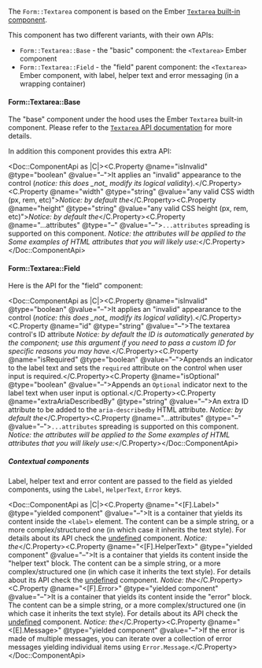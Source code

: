 The `Form::Textarea` component is based on the Ember [`Textarea` built-in component](https://guides.emberjs.com/release/components/built-in-components/).

This component has two different variants, with their own APIs:

*   `Form::Textarea::Base` - the "basic" component: the `<Textarea>` Ember component
*   `Form::Textarea::Field` - the "field" parent component: the `<Textarea>` Ember component, with label, helper text and error messaging (in a wrapping container)

#### Form::Textarea::Base

The "base" component under the hood uses the Ember `Textarea` built-in component. Please refer to the [`Textarea` API documentation](https://api.emberjs.com/ember/release/classes/Ember.Templates.components/methods/Textarea?anchor=Textarea) for more details.

In addition this component provides this extra API:

<Doc::ComponentApi as |C|><C.Property @name="isInvalid" @type="boolean" @value="–">It applies an "invalid" appearance to the control (_notice: this does \_not\_ modify its logical validity_).</C.Property><C.Property @name="width" @type="string" @value="any valid CSS width (px, rem, etc)">_Notice: by default the_</C.Property><C.Property @name="height" @type="string" @value="any valid CSS height (px, rem, etc)">_Notice: by default the_</C.Property><C.Property @name="...attributes" @type="–" @value="–">`...attributes` spreading is supported on this component. _Notice: the attributes will be applied to the_ _Some examples of HTML attributes that you will likely use:_</C.Property></Doc::ComponentApi>

#### Form::Textarea::Field

Here is the API for the "field" component:

<Doc::ComponentApi as |C|><C.Property @name="isInvalid" @type="boolean" @value="–">It applies an "invalid" appearance to the control (_notice: this does \_not\_ modify its logical validity_).</C.Property><C.Property @name="id" @type="string" @value="–">The textarea control's ID attribute _Notice: by default the ID is automatically generated by the component; use this argument if you need to pass a custom ID for specific reasons you may have._</C.Property><C.Property @name="isRequired" @type="boolean" @value="–">Appends an indicator to the label text and sets the `required` attribute on the control when user input is required.</C.Property><C.Property @name="isOptional" @type="boolean" @value="–">Appends an `Optional` indicator next to the label text when user input is optional.</C.Property><C.Property @name="extraAriaDescribedBy" @type="string" @value="–">An extra ID attribute to be added to the `aria-describedby` HTML attribute. _Notice: by default the_</C.Property><C.Property @name="...attributes" @type="–" @value="–">`...attributes` spreading is supported on this component. _Notice: the attributes will be applied to the_ _Some examples of HTML attributes that you will likely use:_</C.Property></Doc::ComponentApi>

##### Contextual components

Label, helper text and error content are passed to the field as yielded components, using the `Label`, `HelperText`, `Error` keys.

<Doc::ComponentApi as |C|><C.Property @name="<[F].Label>" @type="yielded component" @value="–">It is a container that yields its content inside the `<label>` element. The content can be a simple string, or a more complex/structured one (in which case it inherits the text style). For details about its API check the [undefined](/components/form/base-elements/) component. _Notice: the_</C.Property><C.Property @name="<[F].HelperText>" @type="yielded component" @value="–">It is a container that yields its content inside the "helper text" block. The content can be a simple string, or a more complex/structured one (in which case it inherits the text style). For details about its API check the [undefined](/components/form/base-elements/) component. _Notice: the_</C.Property><C.Property @name="<[F].Error>" @type="yielded component" @value="–">It is a container that yields its content inside the "error" block. The content can be a simple string, or a more complex/structured one (in which case it inherits the text style). For details about its API check the [undefined](/components/form/base-elements/) component. _Notice: the_</C.Property><C.Property @name="<[E].Message>" @type="yielded component" @value="–">If the error is made of multiple messages, you can iterate over a collection of error messages yielding individual items using `Error.Message`.</C.Property></Doc::ComponentApi>